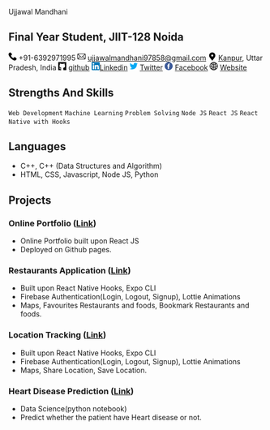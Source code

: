Ujjawal Mandhani

## Final Year Student, JIIT-128 Noida 
![phone-call.png](08c0997234f743a1aa461c254a0d9206.png) +91-6392971995    ![mail.png](987bace0225b4b9b9a3acc067e13c491.png) [ujjawalmandhani97858@gmail.com](/snap/joplin-james-carroll/69/linux-unpacked/resources/app.asar/ujjawalmandhani97858@gmail.com "ujjawalmandhani97858@gmail.com")      ![place.png](3acfbb54625e4646bec2804641424a14.png) [Kanpur](https://www.google.com/search?client=firefox-b-d&q=Kanpur), Uttar Pradesh, India       ![github-logo-silhouette-in-a-square.png](30ced896ed164010856c869574c5cd5e.png) [github](https://github.com/ujjawal-mandhani)        ![linkedin.png](62885a64f2784a04b9139eb7844aa9a7.png)[Linkedin](https://www.linkedin.com/in/ujjawal-mandhani-0269021ba) ![twitter.png](f7c31d6f32894f40a7ec4d46157e4207.png) [Twitter](https://twitter.com/MandhaniUjjawal/)        ![facebook.png](dc59117387b84a7793b3996a29c3e664.png) [Facebook](https://www.facebook.com/ujjawal.mandhani)    ![globe.png](d60d455faa7440b5953f0656406cacb9.png) [Website](https://ujjawal-mandhani.github.io/PortFolio/)

## Strengths And Skills
`Web Development` `Machine Learning` `Problem Solving` `Node JS` `React JS` `React Native with Hooks`

## Languages
- C++, C++ (Data Structures and Algorithm)
- HTML, CSS, Javascript, Node JS, Python

## Projects
### Online Portfolio ([Link](https://ujjawal-mandhani.github.io/PortFolio/))

- Online Portfolio built upon React JS
- Deployed on Github pages. 

### Restaurants Application ([Link](https://expo.dev/@ujjawal_mandhani/MealsToGo))

- Built upon React Native Hooks, Expo CLI
- Firebase Authentication(Login, Logout, Signup), Lottie Animations
- Maps, Favourites Restaurants and foods, Bookmark Restaurants and foods.

### Location Tracking ([Link](https://expo.dev/@ujjawal\_mandhani/Location\_Tracking_App))

- Built upon React Native Hooks, Expo CLI
- Firebase Authentication(Login, Logout, Signup), Lottie Animations
- Maps, Share Location, Save Location.

### Heart Disease Prediction ([Link](https://github.com/ujjawal-mandhani/ML-projects/blob/main/heart_disease.ipynb))
- Data Science(python notebook)
- Predict whether the patient have Heart disease or not.
